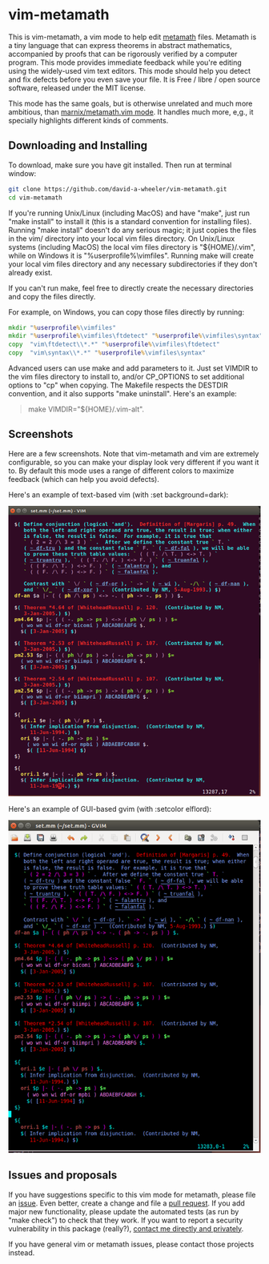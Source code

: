 # vim-metamath

This is vim-metamath, a vim mode to help edit
[metamath](http://metamath.org/) files.
Metamath is a tiny language that can express theorems in abstract mathematics,
accompanied by proofs that can be rigorously verified by a computer program.
This mode provides immediate feedback while you're editing using the
widely-used vim text editors.
This mode should help you detect and fix defects before you even save your file.
It is Free / libre / open source software, released under the MIT license.

This mode has the same goals, but is otherwise unrelated
and much more ambitious, than
[marnix/metamath.vim mode](https://github.com/marnix/metamath.vim).
It handles much more, e,g., it specially highlights different kinds of comments.

## Downloading and Installing


To download, make sure you have git installed. Then run at terminal window:

~~~~sh
git clone https://github.com/david-a-wheeler/vim-metamath.git
cd vim-metamath
~~~~

If you're running Unix/Linux (including MacOS) and have "make",
just run "make install" to install it
(this is a standard convention for installing files).
Running "make install" doesn't do any serious magic;
it just copies the files in the vim/ directory
into your local vim files directory.
On Unix/Linux systems (including MacOS) the local vim files directory
is "${HOME}/.vim", while on Windows it is "%userprofile%\vimfiles".
Running make will create your local vim files directory
and any necessary subdirectories if they don't already exist.

If you can't run make, feel free to directly create the necessary directories
and copy the files directly.

For example, on Windows, you can copy those files directly by running:

~~~~cmd
mkdir "%userprofile%\vimfiles"
mkdir "%userprofile%\vimfiles\ftdetect" "%userprofile%\vimfiles\syntax"
copy  "vim\ftdetect\\*.*" "%userprofile%\vimfiles\ftdetect"
copy  "vim\syntax\\*.*" "%userprofile%\vimfiles\syntax"
~~~~


Advanced users can use make and add parameters to it.
Just set VIMDIR to the vim files directory to install to, and/or
CP\_OPTIONS to set additional options to "cp" when copying.
The Makefile respects the DESTDIR convention, and it also
supports "make uninstall".  Here's an example:

> make VIMDIR="${HOME}/.vim-alt".

## Screenshots

Here are a few screenshots.
Note that vim-metamath and vim are extremely configurable, so you
can make your display look very different if you want it to.
By default this mode uses a range of different colors to
maximize feedback (which can help you avoid defects).

Here's an example of text-based vim (with :set background=dark):

![Vim metamath screenshot](https://github.com/david-a-wheeler/vim-metamath/blob/master/vim-metamath-screenshot.png)

Here's an example of GUI-based gvim (with :setcolor elflord):

![GVim metamath screenshot](https://github.com/david-a-wheeler/vim-metamath/blob/master/gvim-metamath-elflord.png)

## Issues and proposals

If you have suggestions specific to this vim mode for metamath, please file an
[issue](https://github.com/david-a-wheeler/vim-metamath/issues).
Even better, create a change and file a
[pull request](https://github.com/david-a-wheeler/vim-metamath/pulls).
If you add major new functionality, please update the automated tests
(as run by "make check") to check that they work.
If you want to report a security vulnerability in this package (really?),
[contact me directly and privately](http://www.dwheeler.com/contactme.html).

If you have general vim or metamath issues, please contact those
projects instead.
